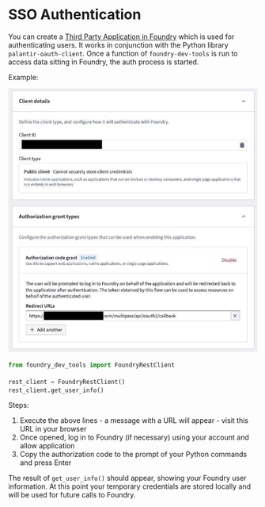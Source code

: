 # SSO Authentication

You can create a [Third Party Application in Foundry](https://www.palantir.com/docs/foundry/platform-security-third-party/third-party-apps-overview/) which is used for authenticating users.
It works in conjunction with the Python library `palantir-oauth-client`.
Once a function of `foundry-dev-tools` is run to access data sitting in Foundry, the auth process is started.

Example:

![page that shows the third party application configuration webui of foundry](pictures/tpa_config.png)

```python
from foundry_dev_tools import FoundryRestClient

rest_client = FoundryRestClient()
rest_client.get_user_info()
```

Steps:
1. Execute the above lines - a message with a URL will appear - visit this URL in your browser
2. Once opened, log in to Foundry (if necessary) using your account and allow  application
3. Copy the authorization code to the prompt of your Python commands and press Enter

The result of `get_user_info()` should appear, showing your Foundry user information.
At this point your temporary credentials are stored locally and will be used for future calls to Foundry.
